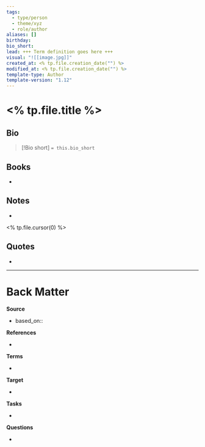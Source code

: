 ```yaml
---
tags:
  - type/person
  - theme/xyz
  - role/author
aliases: []
birthday: 
bio_short: 
lead: +++ Term definition goes here +++
visual: "![[image.jpg]]"
created_at: <% tp.file.creation_date("") %>
modified_at: <% tp.file.creation_date("") %>
template-type: Author
template-version: "1.12"
---
```


# <% tp.file.title %>

##  Bio
<!-- Short biography of the AUTHOR -->

> [!Bio short]
> `= this.bio_short`

## Books
<!-- Only most important I‘ve read -->
- 

## Notes
<!-- The main content of my thoughts really -->
- 

<% tp.file.cursor(0) %>

## Quotes
<!-- Notable quotes with reference to their page or location -->
- 

---
# Back Matter

**Source**
<!-- Always keep a link to the source- --> 
- based_on::

**References**
<!-- Links to pages not referenced in the content. -->
- 

**Terms**
<!-- Links to definition pages. -->
- 

**Target**
<!-- Link to project note or externaly published content. -->
- 

**Tasks**
<!-- What remains to be done with this note? --> 
- 

**Questions**
<!-- What remains for you to consider? --> 
- 
